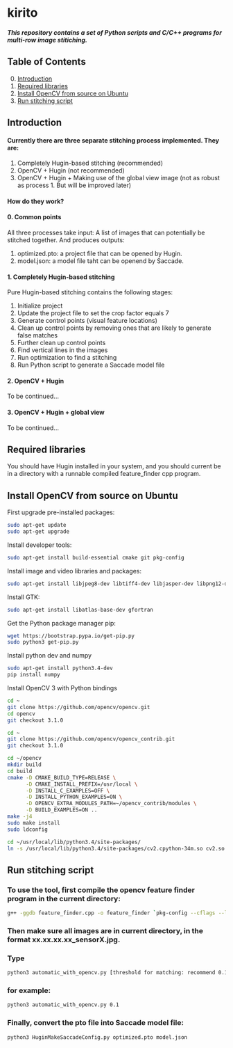 # kirito

##### This repository contains a set of Python scripts and C/C++ programs for multi-row image stitiching.



## Table of Contents
0. [Introduction](#Introduction)
0. [Required libraries](#Requirements)
1. [Install OpenCV from source on Ubuntu](#Install-OpenCV)
2. [Run stitching script](#Run)


## Introduction <a name="Introduction"></a>
#### Currently there are three separate stitching process implemented. They are:
1. Completely Hugin-based stitching (recommended)
2. OpenCV + Hugin (not recommended)
3. OpenCV + Hugin + Making use of the global view image (not as robust as process 1. But will be improved later)

#### How do they work?

#### 0. Common points
All three processes take input:
A list of images that can potentially be stitched together.
And produces outputs:
1. optimized.pto: a project file that can be opened by Hugin.
2. model.json: a model file taht can be openend by Saccade.

#### 1. Completely Hugin-based stitching
Pure Hugin-based stitching contains the following stages:
1. Initialize project
2. Update the project file to set the crop factor equals 7
3. Generate control points (visual feature locations)
4. Clean up control points by removing ones that are likely to generate false matches
5. Further clean up control points
6. Find vertical lines in the images
7. Run optimization to find a stitching
9. Run Python script to generate a Saccade model file

#### 2. OpenCV + Hugin
To be continued...

#### 3. OpenCV + Hugin + global view
To be continued...

## Required libraries <a name="Requirements"></a>
You should have Hugin installed in your system, and you should current be in a directory with a runnable compiled feature_finder cpp program.

## Install OpenCV from source on Ubuntu <a name="Install-OpenCV"></a>

First upgrade pre-installed packages:
```bash
sudo apt-get update
sudo apt-get upgrade
```

Install developer tools:
```bash
sudo apt-get install build-essential cmake git pkg-config
```

Install image and video libraries and packages:
```bash
sudo apt-get install libjpeg8-dev libtiff4-dev libjasper-dev libpng12-dev libavcodec-dev libavformat-dev libswscale-dev libv4l-dev
```

Install GTK:
```bash
sudo apt-get install libatlas-base-dev gfortran
```

Get the Python package manager pip:
```bash
wget https://bootstrap.pypa.io/get-pip.py
sudo python3 get-pip.py
```

Install python dev and numpy
```bash
sudo apt-get install python3.4-dev
pip install numpy
```

Install OpenCV 3 with Python bindings
```bash
cd ~
git clone https://github.com/opencv/opencv.git
cd opencv
git checkout 3.1.0

cd ~
git clone https://github.com/opencv/opencv_contrib.git
git checkout 3.1.0

cd ~/opencv
mkdir build
cd build
cmake -D CMAKE_BUILD_TYPE=RELEASE \
      -D CMAKE_INSTALL_PREFIX=/usr/local \
      -D INSTALL_C_EXAMPLES=OFF \
      -D INSTALL_PYTHON_EXAMPLES=ON \
      -D OPENCV_EXTRA_MODULES_PATH=~/opencv_contrib/modules \
      -D BUILD_EXAMPLES=ON ..
make -j4
sudo make install
sudo ldconfig

cd ~/usr/local/lib/python3.4/site-packages/
ln -s /usr/local/lib/python3.4/site-packages/cv2.cpython-34m.so cv2.so
```

## Run stitching script <a name="Run"></a>

### To use the tool, first compile the opencv feature finder program in the current directory:
```bash
g++ -ggdb feature_finder.cpp -o feature_finder `pkg-config --cflags --libs opencv`
```

### Then make sure all images are in current directory, in the format xx.xx.xx.xx_sensorX.jpg.
### Type
```bash
python3 automatic_with_opencv.py [threshold for matching: recommend 0.1]
```

### for example:
```bash
python3 automatic_with_opencv.py 0.1
```

### Finally, convert the pto file into Saccade model file:
```bash
python3 HuginMakeSaccadeConfig.py optimized.pto model.json
```
